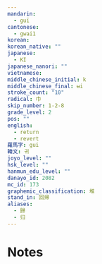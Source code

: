 ```yaml
---
mandarin:
  - guī
cantonese:
  - gwai1
korean:
korean_native: ""
japanese:
  - KI
japanese_nanori: ""
vietnamese:
middle_chinese_initial: k
middle_chinese_final: ʉi
stroke_count: "10"
radical: 巾
skip_number: 1-2-8
grade_level: 2
pos: ""
english:
  - return
  - revert
羅馬字: gui
韓文: 귀
joyo_level: ""
hsk_level: ""
hanmun_edu_level: ""
danayo_id: 2082
mc_id: 173
graphemic_classification: 堆
stand_in: 回帰
aliases:
  - 歸
  - 归
---
```


# Notes
